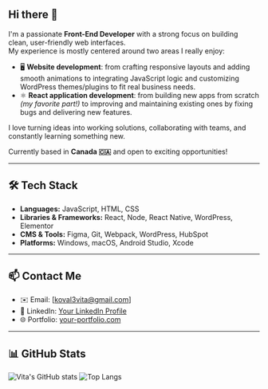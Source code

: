 ## Hi there 👋

I'm a passionate **Front-End Developer** with a strong focus on building clean, user-friendly web interfaces.  
My experience is mostly centered around two areas I really enjoy:

- 🖥️ **Website development**: from crafting responsive layouts and adding smooth animations to integrating JavaScript logic and customizing WordPress themes/plugins to fit real business needs.
- ⚛️ **React application development**: from building new apps from scratch *(my favorite part!)* to improving and maintaining existing ones by fixing bugs and delivering new features.

I love turning ideas into working solutions, collaborating with teams, and constantly learning something new.  

Currently based in **Canada 🇨🇦** and open to exciting opportunities!

---

## 🛠 Tech Stack

- **Languages:** JavaScript, HTML, CSS 
- **Libraries & Frameworks:** React, Node, React Native, WordPress, Elementor
- **CMS & Tools:** Figma, Git, Webpack, WordPress, HubSpot
- **Platforms:** Windows, macOS, Android Studio, Xcode

---

## 📫 Contact Me

- ✉️ Email: [koval3vita@gmail.com]
- 💼 LinkedIn: [Your LinkedIn Profile](www.linkedin.com/in/vita-koval-dev)
- 🌐 Portfolio: [your-portfolio.com](https://your-portfolio.com)

---

## 📊 GitHub Stats

![Vita's GitHub stats](https://github-readme-stats.vercel.app/api?username=VitaKoval&show_icons=true&theme=radical)
![Top Langs](https://github-readme-stats.vercel.app/api/top-langs/?username=VitaKoval&layout=compact&theme=radical)
